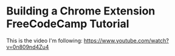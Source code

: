 # Building a Chrome Extension FreeCodeCamp Tutorial

This is the video I'm following: https://www.youtube.com/watch?v=0n809nd4Zu4
